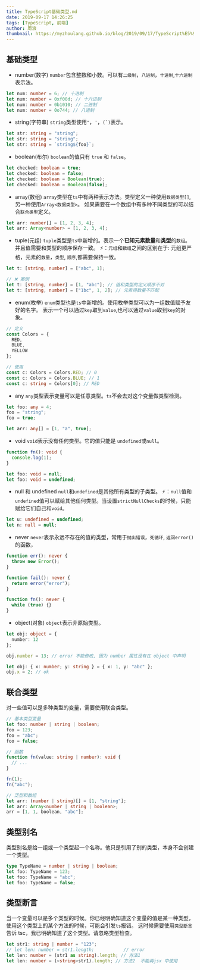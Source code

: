 ```yaml
---
title: TypeScript基础类型.md
date: 2019-09-17 14:26:25
tags: [TypeScript, 前端]
author: 周浪
thumbnail: https://myzhoulang.github.io/blog/2019/09/17/TypeScript%E5%9F%BA%E7%A1%80%E7%B1%BB%E5%9E%8B-md/ts.jpg
---
```


## 基础类型

- number(数字)
  `number`包含整数和小数。可以有`二级制`，`八进制`，`十进制`,`十六进制`表示法。

```typescript
let num: number = 6; // 十进制
let num: number = 0xf00d; // 十六进制
let num: number = 0b1010; // 二进制
let num: number = 0o744; // 八进制
```

- string(字符串)
  `string`类型使用`"`，`'`，`` (`) ``表示。

```typescript
let str: string = "string";
let str: string = "string";
let str: string = `string${foo}`;
```

- boolean(布尔)
  `boolean`的值只有 `true` 和 `false`。

```typescript
let checked: boolean = true;
let checked: boolean = false;
let checked: boolean = Boolean(true);
let checked: boolean = Boolean(false);
```

- array(数组)
  `array`类型在`ts`中有两种表示方法。类型定义一种使用`数据类型[]`,另一种使用`Array<数据类型>`。
  如果需要在一个数组中有多种不同类型的可以结合`联合类型`定义。

```typescript
let arr: number[] = [1, 2, 3, 4];
let arr: Array<number> = [1, 2, 3, 4];
```

- tuple(元组)
  `tuple`类型是`ts`中新增的。表示一个**已知元素数量**和**类型**的`数组`。并且值需要和类型的顺序保存一致。
  ⚡️：`元组`和`数组`之间的区别在于: 元组更严格，元素的`数量`，`类型`, `顺序`,都需要保持一致。

```typescript
let t: [string, number] = ["abc", 1];

// ❌ 案例
let t: [string, number] = [1, "abc"]; // 值和类型的定义顺序不对
let t: [string, number] = ["1bc", 1, 2]; // 元素得数量不匹配
```

- enum(枚举)
  `enum`类型也是`ts`中新增的。使用枚举类型可以为一组数值赋予友好的名字。
  表示一个可以通过`key`取到`value`,也可以通过`value`取到`key`的对象。

```typescript
// 定义
const Colors = {
  RED,
  BLUE,
  YELLOW
};

// 使用
const c: Colors = Colors.RED; // 0
const c: Colors = Colors.BLUE; // 1
const c: string = Colors[0]; // RED
```

- any
  `any`类型表示变量可以是任意类型。`ts`不会去对这个变量做类型检测。

```typescript
let foo: any = 4;
foo = "string";
foo = true;

let arr: any[] = [1, "a", true];
```

- void
  `void`表示没有任何类型。它的值只能是 `undefined`或`null`。

```typescript
function fn(): void {
  console.log(1);
}

let foo: void = null;
let foo: void = undefined;
```

- null 和 undefined
  `null`和`undefined`是其他所有类型的子类型。
  ⚡️：`null`值和`undefined`值可以赋给其他任何类型。当设置`strictNullChecks`的时候，只能赋给它们自己和`void`。

```typescript
let u: undefined = undefined;
let n: null = null;
```

- never
  `never`表示永远不存在的值的类型，常用于`抛出错误`，`死循环`, `返回error()`的函数，

```typescript
function err(): never {
  throw new Error();
}

function fail(): never {
  return error("error");
}

function fn(): never {
  while (true) {}
}
```

- object(对象)
  `object`表示非原始类型。

```typescript
let obj: object = {
  number: 12
};

obj.number = 13; // error 不能修改, 因为 number 属性没有在 object 中声明

let obj: { x: number; y: string } = { x: 1, y: "abc" };
obj.x = 2; // ok
```

## 联合类型

对一些值可以是多种类型的变量，需要使用联合类型。

```typescript
// 基本类型变量
let foo: number | string | boolean;
foo = 123;
foo = "abc";
foo = false;

// 函数
function fn(value: string | number): void {
  // ...
}

fn(1);
fn("abc");

// 泛型和数组
let arr: (number | string)[] = [1, "string"];
let arr: Array<number | string | boolean>;
arr = [1, 1, boolean, "abc"];
```

## 类型别名

类型别名是给一组或一个类型起一个名称。他只是引用了别的类型，本身不会创建一个类型。

```typescript
type TypeName = number | string | boolean;
let foo: TypeName = 123;
let foo: TypeName = "abc";
let foo: TypeName = false;
```

## 类型断言

当一个变量可以是多个类型的时候。你已经明确知道这个变量的值是某一种类型，使用这个类型上的某个方法的时候，可能会引发`ts`报错。
这时候需要使用`类型断言`告诉 tsc，我已明确知道了这个类型。请忽略类型检查。

```typescript
let str1: string | number = "123";
// let len: number = str1.length;           // error
let len: number = (str1 as string).length; // 方法1
let len: number = (<string>str1).length; // 方法2  不能再jsx 中使用
```
